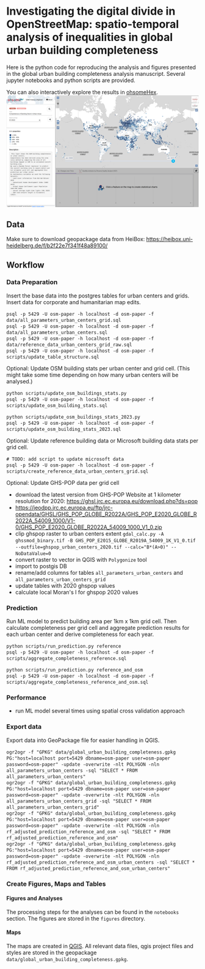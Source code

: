 # Investigating the digital divide in OpenStreetMap: spatio-temporal analysis of inequalities in global urban building completeness

Here is the python code for reproducing the analysis and figures presented in the global urban building completeness analysis manuscript. Several jupyter notebooks and python scripts are provided.

You can also interactively explore the results in [ohsomeHex](https://hex.ohsome.org/#/urban_building_completeness/2022-01-01T00:00:00Z/2/29.21752531472042/16.251362043911197).
[![name](figures/ohsome_hex_screenshot.png)](https://hex.ohsome.org/#/urban_building_completeness/2022-01-01T00:00:00Z/2/29.21752531472042/16.251362043911197)

## Data
Make sure to download geopackage data from HeiBox: https://heibox.uni-heidelberg.de/f/b2f22e7f341f48a89100/

## Workflow
### Data Preparation
Insert the base data into the postgres tables for urban centers and grids. Insert data for corporate and humanitarian map edits.

```
psql -p 5429 -U osm-paper -h localhost -d osm-paper -f data/all_parameters_urban_centers_grid.sql
psql -p 5429 -U osm-paper -h localhost -d osm-paper -f data/all_parameters_urban_centers.sql
psql -p 5429 -U osm-paper -h localhost -d osm-paper -f data/reference_data_urban_centers_grid_raw.sql
psql -p 5429 -U osm-paper -h localhost -d osm-paper -f scripts/update_table_structure.sql
```

Optional: Update OSM building stats per urban center and grid cell. (This might take some time depending on how many urban centers will be analysed.)

```
python scripts/update_osm_buildings_stats.py
psql -p 5429 -U osm-paper -h localhost -d osm-paper -f scripts/update_osm_building_stats.sql
```

```
python scripts/update_osm_buildings_stats_2023.py
psql -p 5429 -U osm-paper -h localhost -d osm-paper -f scripts/update_osm_building_stats_2023.sql
```

Optional: Update reference building data or Microsoft building data stats per grid cell.

```
# TODO: add script to update microsoft data
psql -p 5429 -U osm-paper -h localhost -d osm-paper -f scripts/create_reference_data_urban_centers_grid.sql
```

Optional: Update GHS-POP data per grid cell

* download the latest version from GHS-POP Website at 1 kilometer resolution for 2020: https://ghsl.jrc.ec.europa.eu/download.php?ds=pop
* https://jeodpp.jrc.ec.europa.eu/ftp/jrc-opendata/GHSL/GHS_POP_GLOBE_R2022A/GHS_POP_E2020_GLOBE_R2022A_54009_1000/V1-0/GHS_POP_E2020_GLOBE_R2022A_54009_1000_V1_0.zip
* clip ghspop raster to urban centers extent `gdal_calc.py -A ghssmod_binary.tif -B GHS_POP_E2015_GLOBE_R2019A_54009_1K_V1_0.tif --outfile=ghspop_urban_centers_2020.tif --calc="B*(A>0)" --NoDataValue=0`
* convert raster to vector in QGIS with `Polygonize` tool
* import to postgis DB
* rename/add columns for tables `all_parameters_urban_centers` and `all_parameters_urban_centers_grid`
* update tables with 2020 ghspop values
* calculate local Moran's I for ghspop 2020 values




### Prediction
Run ML model to predict building area per 1km x 1km grid cell. Then calculate completeness per grid cell and aggregate prediction results for each urban center and derive completeness for each year.

```
python scripts/run_prediction.py reference
psql -p 5429 -U osm-paper -h localhost -d osm-paper -f scripts/aggregate_completeness_reference.sql
```

```
python scripts/run_prediction.py reference_and_osm
psql -p 5429 -U osm-paper -h localhost -d osm-paper -f scripts/aggregate_completeness_reference_and_osm.sql
```

### Performance
* run ML model several times using spatial cross validation approach

### Export data
Export data into GeoPackage file for easier handling in QGIS.

```
ogr2ogr -f "GPKG" data/global_urban_building_completeness.gpkg PG:"host=localhost port=5429 dbname=osm-paper user=osm-paper password=osm-paper" -update -overwrite -nlt POLYGON -nln all_parameters_urban_centers -sql "SELECT * FROM all_parameters_urban_centers"
ogr2ogr -f "GPKG" data/global_urban_building_completeness.gpkg PG:"host=localhost port=5429 dbname=osm-paper user=osm-paper password=osm-paper" -update -overwrite -nlt POLYGON -nln all_parameters_urban_centers_grid -sql "SELECT * FROM all_parameters_urban_centers_grid"
ogr2ogr -f "GPKG" data/global_urban_building_completeness.gpkg PG:"host=localhost port=5429 dbname=osm-paper user=osm-paper password=osm-paper" -update -overwrite -nlt POLYGON -nln rf_adjusted_prediction_reference_and_osm -sql "SELECT * FROM rf_adjusted_prediction_reference_and_osm"
ogr2ogr -f "GPKG" data/global_urban_building_completeness.gpkg PG:"host=localhost port=5429 dbname=osm-paper user=osm-paper password=osm-paper" -update -overwrite -nlt POLYGON -nln rf_adjusted_prediction_reference_and_osm_urban_centers -sql "SELECT * FROM rf_adjusted_prediction_reference_and_osm_urban_centers"
```

### Create Figures, Maps and Tables
#### Figures and Analyses
The processing steps for the analyses can be found in the `notebooks` section. The figures are stored in the `figures` directory.

#### Maps
The maps are created in [QGIS](https://www.qgis.org/en/site/). All relevant data files, qgis project files and styles are stored in the geopackage `data/global_urban_building_completeness.gpkg`.



